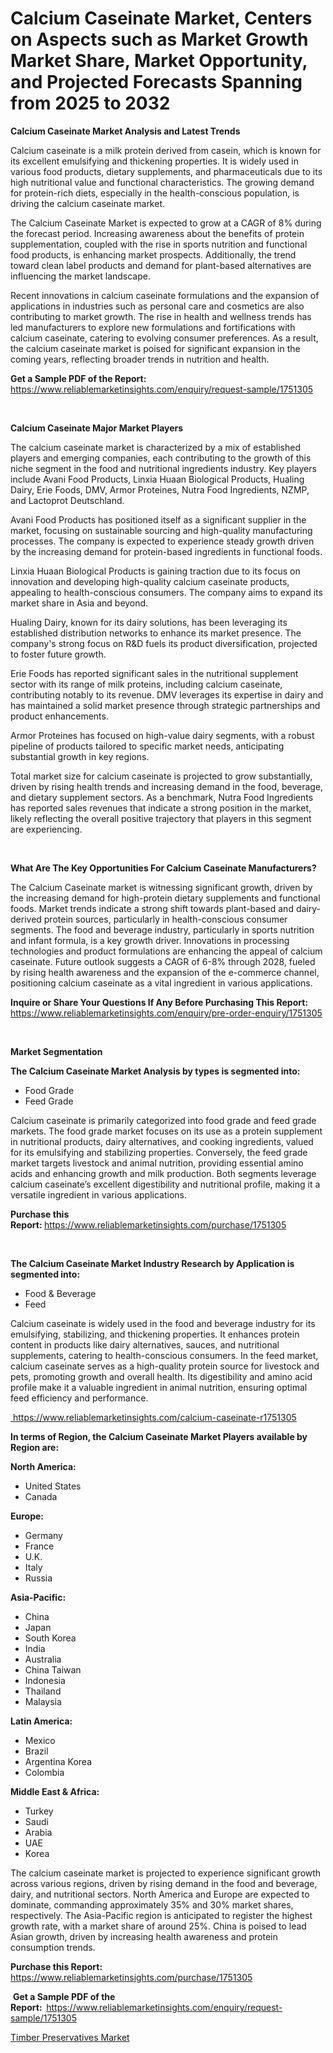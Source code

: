 <p><h1>Calcium Caseinate Market, Centers on Aspects such as Market Growth Market Share, Market Opportunity, and Projected Forecasts Spanning from 2025 to 2032</h1></p><p><strong>Calcium Caseinate Market Analysis and Latest Trends</strong></p>
<p><p>Calcium caseinate is a milk protein derived from casein, which is known for its excellent emulsifying and thickening properties. It is widely used in various food products, dietary supplements, and pharmaceuticals due to its high nutritional value and functional characteristics. The growing demand for protein-rich diets, especially in the health-conscious population, is driving the calcium caseinate market.</p><p>The Calcium Caseinate Market is expected to grow at a CAGR of 8% during the forecast period. Increasing awareness about the benefits of protein supplementation, coupled with the rise in sports nutrition and functional food products, is enhancing market prospects. Additionally, the trend toward clean label products and demand for plant-based alternatives are influencing the market landscape. </p><p>Recent innovations in calcium caseinate formulations and the expansion of applications in industries such as personal care and cosmetics are also contributing to market growth. The rise in health and wellness trends has led manufacturers to explore new formulations and fortifications with calcium caseinate, catering to evolving consumer preferences. As a result, the calcium caseinate market is poised for significant expansion in the coming years, reflecting broader trends in nutrition and health.</p></p>
<p><strong>Get a Sample PDF of the Report:&nbsp;</strong> <a href="https://www.reliablemarketinsights.com/enquiry/request-sample/1751305?utm_campaign=2285&utm_medium=2&utm_source=Github&utm_content=ia&utm_term=15022025&utm_id=calcium-caseinate">https://www.reliablemarketinsights.com/enquiry/request-sample/1751305</a></p>
<p>&nbsp;</p>
<p><strong>Calcium Caseinate Major Market Players</strong></p>
<p><p>The calcium caseinate market is characterized by a mix of established players and emerging companies, each contributing to the growth of this niche segment in the food and nutritional ingredients industry. Key players include Avani Food Products, Linxia Huaan Biological Products, Hualing Dairy, Erie Foods, DMV, Armor Proteines, Nutra Food Ingredients, NZMP, and Lactoprot Deutschland.</p><p>Avani Food Products has positioned itself as a significant supplier in the market, focusing on sustainable sourcing and high-quality manufacturing processes. The company is expected to experience steady growth driven by the increasing demand for protein-based ingredients in functional foods.</p><p>Linxia Huaan Biological Products is gaining traction due to its focus on innovation and developing high-quality calcium caseinate products, appealing to health-conscious consumers. The company aims to expand its market share in Asia and beyond.</p><p>Hualing Dairy, known for its dairy solutions, has been leveraging its established distribution networks to enhance its market presence. The company's strong focus on R&D fuels its product diversification, projected to foster future growth.</p><p>Erie Foods has reported significant sales in the nutritional supplement sector with its range of milk proteins, including calcium caseinate, contributing notably to its revenue. DMV leverages its expertise in dairy and has maintained a solid market presence through strategic partnerships and product enhancements.</p><p>Armor Proteines has focused on high-value dairy segments, with a robust pipeline of products tailored to specific market needs, anticipating substantial growth in key regions.</p><p>Total market size for calcium caseinate is projected to grow substantially, driven by rising health trends and increasing demand in the food, beverage, and dietary supplement sectors. As a benchmark, Nutra Food Ingredients has reported sales revenues that indicate a strong position in the market, likely reflecting the overall positive trajectory that players in this segment are experiencing.</p></p>
<p>&nbsp;</p>
<p><strong>What Are The Key Opportunities For Calcium Caseinate Manufacturers?</strong></p>
<p><p>The Calcium Caseinate market is witnessing significant growth, driven by the increasing demand for high-protein dietary supplements and functional foods. Market trends indicate a strong shift towards plant-based and dairy-derived protein sources, particularly in health-conscious consumer segments. The food and beverage industry, particularly in sports nutrition and infant formula, is a key growth driver. Innovations in processing technologies and product formulations are enhancing the appeal of calcium caseinate. Future outlook suggests a CAGR of 6-8% through 2028, fueled by rising health awareness and the expansion of the e-commerce channel, positioning calcium caseinate as a vital ingredient in various applications.</p></p>
<p><strong>Inquire or Share Your Questions If Any Before Purchasing This Report:</strong> <a href="https://www.reliablemarketinsights.com/enquiry/pre-order-enquiry/1751305?utm_campaign=2285&utm_medium=2&utm_source=Github&utm_content=ia&utm_term=15022025&utm_id=calcium-caseinate">https://www.reliablemarketinsights.com/enquiry/pre-order-enquiry/1751305</a></p>
<p>&nbsp;</p>
<p><strong>Market Segmentation</strong></p>
<p><strong>The Calcium Caseinate Market Analysis by types is segmented into:</strong></p>
<p><ul><li>Food Grade</li><li>Feed Grade</li></ul></p>
<p><p>Calcium caseinate is primarily categorized into food grade and feed grade markets. The food grade market focuses on its use as a protein supplement in nutritional products, dairy alternatives, and cooking ingredients, valued for its emulsifying and stabilizing properties. Conversely, the feed grade market targets livestock and animal nutrition, providing essential amino acids and enhancing growth and milk production. Both segments leverage calcium caseinate’s excellent digestibility and nutritional profile, making it a versatile ingredient in various applications.</p></p>
<p><strong>Purchase this Report:&nbsp;</strong><a href="https://www.reliablemarketinsights.com/purchase/1751305?utm_campaign=2285&utm_medium=2&utm_source=Github&utm_content=ia&utm_term=15022025&utm_id=calcium-caseinate">https://www.reliablemarketinsights.com/purchase/1751305</a></p>
<p>&nbsp;</p>
<p><strong>The Calcium Caseinate Market Industry Research by Application is segmented into:</strong></p>
<p><ul><li>Food & Beverage</li><li>Feed</li></ul></p>
<p><p>Calcium caseinate is widely used in the food and beverage industry for its emulsifying, stabilizing, and thickening properties. It enhances protein content in products like dairy alternatives, sauces, and nutritional supplements, catering to health-conscious consumers. In the feed market, calcium caseinate serves as a high-quality protein source for livestock and pets, promoting growth and overall health. Its digestibility and amino acid profile make it a valuable ingredient in animal nutrition, ensuring optimal feed efficiency and performance.</p></p>
<p><a href="https://www.reliablemarketinsights.com/calcium-caseinate-r1751305?utm_campaign=2285&utm_medium=2&utm_source=Github&utm_content=ia&utm_term=15022025&utm_id=calcium-caseinate">&nbsp;https://www.reliablemarketinsights.com/calcium-caseinate-r1751305</a></p>
<p><strong>In terms of Region, the Calcium Caseinate Market Players available by Region are:</strong></p>
<p>
    <p> <strong> North America: </strong>
        <ul>
            <li>United States</li>
            <li>Canada</li>
        </ul>
        </p> 
    <p> <strong> Europe: </strong>
        <ul>
            <li>Germany</li>
            <li>France</li>
            <li>U.K.</li>
            <li>Italy</li>
            <li>Russia</li>
        </ul>
        </p> 
    <p> <strong> Asia-Pacific: </strong>
        <ul>
            <li>China</li>
            <li>Japan</li>
            <li>South Korea</li>
            <li>India</li>
            <li>Australia</li>
            <li>China Taiwan</li>
            <li>Indonesia</li>
            <li>Thailand</li>
            <li>Malaysia</li>
        </ul>
        </p> 
    <p> <strong> Latin America: </strong>
        <ul>
            <li>Mexico</li>
            <li>Brazil</li>
            <li>Argentina Korea</li>
            <li>Colombia</li>
        </ul>
        </p> 
    <p> <strong> Middle East & Africa: </strong>
        <ul>
            <li>Turkey</li>
            <li>Saudi</li>
            <li>Arabia</li>
            <li>UAE</li>
            <li>Korea</li>
        </ul>
    </p>
    </p>
<p><p>The calcium caseinate market is projected to experience significant growth across various regions, driven by rising demand in the food and beverage, dairy, and nutritional sectors. North America and Europe are expected to dominate, commanding approximately 35% and 30% market shares, respectively. The Asia-Pacific region is anticipated to register the highest growth rate, with a market share of around 25%. China is poised to lead Asian growth, driven by increasing health awareness and protein consumption trends.</p></p>
<p><strong>Purchase this Report: </strong><a href="https://www.reliablemarketinsights.com/purchase/1751305?utm_campaign=2285&utm_medium=2&utm_source=Github&utm_content=ia&utm_term=15022025&utm_id=calcium-caseinate">https://www.reliablemarketinsights.com/purchase/1751305</a></p>
<p>&nbsp;<strong>Get a Sample PDF of the Report:&nbsp;&nbsp;</strong><a href="https://www.reliablemarketinsights.com/enquiry/request-sample/1751305?utm_campaign=2285&utm_medium=2&utm_source=Github&utm_content=ia&utm_term=15022025&utm_id=calcium-caseinate">https://www.reliablemarketinsights.com/enquiry/request-sample/1751305</a></p>
<p><strong></strong></p>
<p><p><a href="https://github.com/leopardmicheal7019/Market-Research-Report-List-1/blob/main/timber-preservatives-market.md?utm_campaign=2285&utm_medium=2&utm_source=Github&utm_content=ia&utm_term=15022025&utm_id=calcium-caseinate">Timber Preservatives Market</a></p></p>